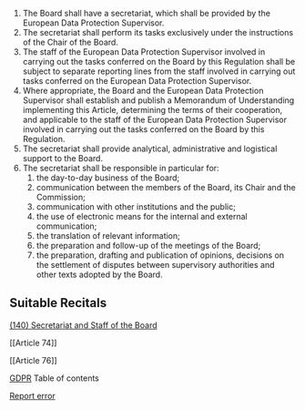 
1. The Board shall have a secretariat, which shall be provided by the European Data Protection Supervisor.
2. The secretariat shall perform its tasks exclusively under the instructions of the Chair of the Board.
3. The staff of the European Data Protection Supervisor involved in carrying out the tasks conferred on the Board by this Regulation shall be subject to separate reporting lines from the staff involved in carrying out tasks conferred on the European Data Protection Supervisor.
4. Where appropriate, the Board and the European Data Protection Supervisor shall establish and publish a Memorandum of Understanding implementing this Article, determining the terms of their cooperation, and applicable to the staff of the European Data Protection Supervisor involved in carrying out the tasks conferred on the Board by this Regulation.
5. The secretariat shall provide analytical, administrative and logistical support to the Board.
6. The secretariat shall be responsible in particular for:
	1. the day-to-day business of the Board;
	2. communication between the members of the Board, its Chair and the Commission;
	3. communication with other institutions and the public;
	4. the use of electronic means for the internal and external communication;
	5. the translation of relevant information;
	6. the preparation and follow-up of the meetings of the Board;
	7. the preparation, drafting and publication of opinions, decisions on the settlement of disputes between supervisory authorities and other texts adopted by the Board.



## Suitable Recitals



[(140) Secretariat and Staff of the Board](https://gdpr-info.eu/recitals/no-140/)




[[Article 74]]


[[Article 76]]



[GDPR](https://gdpr-info.eu)
Table of contents


[Report error](https://gdpr-info.eu/gf/?TB_iframe=true&height=306 "Your message")

